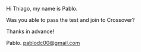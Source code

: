 Hi Thiago,
my name is Pablo.

Was you able to pass the test and join to Crossover?

Thanks in advance!

Pablo.
pablodc00@gmail.com
